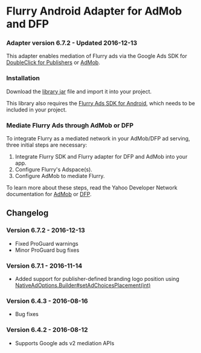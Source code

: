 Flurry Android Adapter for AdMob and DFP
========================================

### Adapter version 6.7.2 - Updated 2016-12-13

This adapter enables mediation of Flurry ads via the Google Ads SDK for 
[DoubleClick for Publishers](https://developers.google.com/mobile-ads-sdk/docs/dfp/android/mediation-networks) or 
[AdMob](https://firebase.google.com/docs/admob/android/mediation-networks).

### Installation

Download the [library jar](https://github.com/flurry/flurry-adapter-admob-android/raw/master/flurryAdapter.jar)
file and import it into your project.

This library also requires the 
[Flurry Ads SDK for Android](https://developer.yahoo.com/flurry/docs/integrateflurry/android/), which needs to
be included in your project.


### Mediate Flurry Ads through AdMob or DFP

To integrate Flurry as a mediated network in your AdMob/DFP ad serving, three initial steps are necessary:

1. Integrate Flurry SDK and Flurry adapter for DFP and AdMob into your app.
2. Configure Flurry's Adspace(s). 
3. Configure AdMob to mediate Flurry.

To learn more about these steps, read the Yahoo Developer Network documentation for 
[AdMob](https://developer.yahoo.com/flurry/docs/publisher/mediation/admob/android/) or 
[DFP](https://developer.yahoo.com/flurry/docs/publisher/mediation/dfp/android/).

Changelog
---------
### Version 6.7.2 - 2016-12-13
* Fixed ProGuard warnings
* Minor ProGuard bug fixes

### Version 6.7.1 - 2016-11-14
* Added support for publisher-defined branding logo position using [NativeAdOptions.Builder#setAdChoicesPlacement(int)](https://developers.google.com/android/reference/com/google/android/gms/ads/formats/NativeAdOptions.Builder.html#setAdChoicesPlacement(int))

### Version 6.4.3 - 2016-08-16
* Bug fixes

### Version 6.4.2 - 2016-08-12
* Supports Google ads v2 mediation APIs
